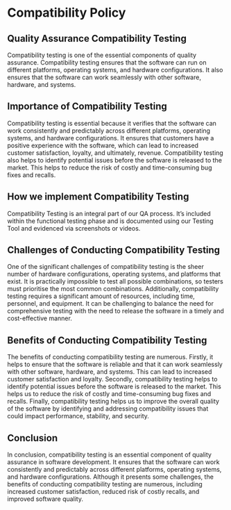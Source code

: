 # Compatibility Policy
## Quality Assurance Compatibility Testing
Compatibility testing is one of the essential components of quality assurance. Compatibility testing ensures that the software can run on different platforms, operating systems, and hardware configurations. It also ensures that the software can work seamlessly with other software, hardware, and systems.
## Importance of Compatibility Testing
Compatibility testing is essential because it verifies that the software can work consistently and predictably across different platforms, operating systems, and hardware configurations. It ensures that customers have a positive experience with the software, which can lead to increased customer satisfaction, loyalty, and ultimately, revenue. Compatibility testing also helps to identify potential issues before the software is released to the market. This helps to reduce the risk of costly and time-consuming bug fixes and recalls.
## How we implement Compatibility Testing
Compatibility Testing is an integral part of our QA process. It’s included within the functional testing phase and is documented using our Testing Tool and evidenced via screenshots or videos.
## Challenges of Conducting Compatibility Testing
One of the significant challenges of compatibility testing is the sheer number of hardware configurations, operating systems, and platforms that exist. It is practically impossible to test all possible combinations, so testers must prioritise the most common combinations. Additionally, compatibility testing requires a significant amount of resources, including time, personnel, and equipment. It can be challenging to balance the need for comprehensive testing with the need to release the software in a timely and cost-effective manner.
## Benefits of Conducting Compatibility Testing
The benefits of conducting compatibility testing are numerous. Firstly, it helps to ensure that the software is reliable and that it can work seamlessly with other software, hardware, and systems. This can lead to increased customer satisfaction and loyalty. Secondly, compatibility testing helps to identify potential issues before the software is released to the market. This helps us to reduce the risk of costly and time-consuming bug fixes and recalls. Finally, compatibility testing helps us to improve the overall quality of the software by identifying and addressing compatibility issues that could impact performance, stability, and security.
## Conclusion
In conclusion, compatibility testing is an essential component of quality assurance in software development. It ensures that the software can work consistently and predictably across different platforms, operating systems, and hardware configurations. Although it presents some challenges, the benefits of conducting compatibility testing are numerous, including increased customer satisfaction, reduced risk of costly recalls, and improved software quality.

